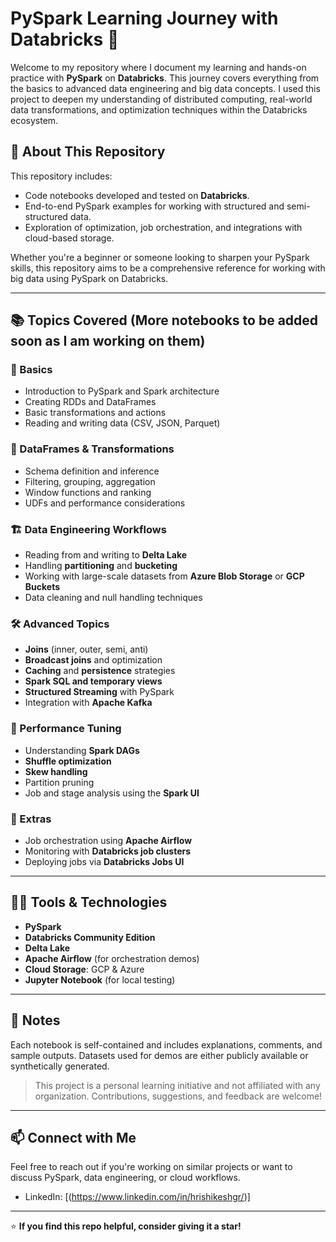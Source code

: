 # PySpark Learning Journey with Databricks 🚀

Welcome to my repository where I document my learning and hands-on practice with **PySpark** on **Databricks**. This journey covers everything from the basics to advanced data engineering and big data concepts. I used this project to deepen my understanding of distributed computing, real-world data transformations, and optimization techniques within the Databricks ecosystem.

## 📌 About This Repository

This repository includes:
- Code notebooks developed and tested on **Databricks**.
- End-to-end PySpark examples for working with structured and semi-structured data.
- Exploration of optimization, job orchestration, and integrations with cloud-based storage.

Whether you're a beginner or someone looking to sharpen your PySpark skills, this repository aims to be a comprehensive reference for working with big data using PySpark on Databricks.

---

## 📚 Topics Covered (More notebooks to be added soon as I am working on them) 

### 🔰 Basics
- Introduction to PySpark and Spark architecture
- Creating RDDs and DataFrames
- Basic transformations and actions
- Reading and writing data (CSV, JSON, Parquet)

### 🧪 DataFrames & Transformations
- Schema definition and inference
- Filtering, grouping, aggregation
- Window functions and ranking
- UDFs and performance considerations

### 🏗️ Data Engineering Workflows
- Reading from and writing to **Delta Lake**
- Handling **partitioning** and **bucketing**
- Working with large-scale datasets from **Azure Blob Storage** or **GCP Buckets**
- Data cleaning and null handling techniques

### 🛠️ Advanced Topics
- **Joins** (inner, outer, semi, anti)
- **Broadcast joins** and optimization
- **Caching** and **persistence** strategies
- **Spark SQL and temporary views**
- **Structured Streaming** with PySpark
- Integration with **Apache Kafka**

### 🧹 Performance Tuning
- Understanding **Spark DAGs**
- **Shuffle optimization**
- **Skew handling**
- Partition pruning
- Job and stage analysis using the **Spark UI**

### 🧩 Extras
- Job orchestration using **Apache Airflow**
- Monitoring with **Databricks job clusters**
- Deploying jobs via **Databricks Jobs UI**

---

## 🧑‍💻 Tools & Technologies

- **PySpark**
- **Databricks Community Edition**
- **Delta Lake**
- **Apache Airflow** (for orchestration demos)
- **Cloud Storage**: GCP & Azure
- **Jupyter Notebook** (for local testing)

---

## 📝 Notes

Each notebook is self-contained and includes explanations, comments, and sample outputs. Datasets used for demos are either publicly available or synthetically generated.

> This project is a personal learning initiative and not affiliated with any organization. Contributions, suggestions, and feedback are welcome!

---

## 📫 Connect with Me

Feel free to reach out if you're working on similar projects or want to discuss PySpark, data engineering, or cloud workflows.

- LinkedIn: [(https://www.linkedin.com/in/hrishikeshgr/)]

---

⭐️ **If you find this repo helpful, consider giving it a star!**
